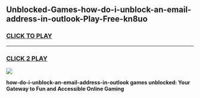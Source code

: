 
## Unblocked-Games-how-do-i-unblock-an-email-address-in-outlook-Play-Free-kn8uo
<h3>
<a href="https://premium76.site?title=how-do-i-unblock-an-email-address-in-outlook&ref=12A">CLICK TO PLAY</a></h3>
<hr>

<h3>
<a href="https://premium76.site?title=how-do-i-unblock-an-email-address-in-outlook&ref=12A">CLICK 2 PLAY</a>
  
</h3>

<a href="https://premium76.site?title=how-do-i-unblock-an-email-address-in-outlook&ref=12A"><img src="https://clearcache.store/games.png"></a>


**how-do-i-unblock-an-email-address-in-outlook games unblocked: Your Gateway to Fun and Accessible Online Gaming**
